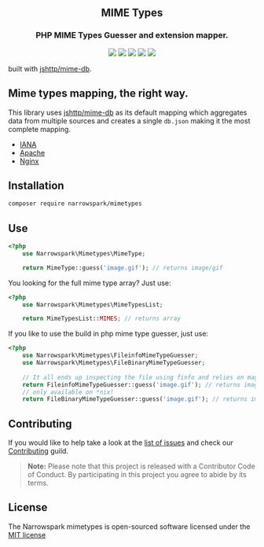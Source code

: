 <h2 align="center">MIME Types</h2>
<h3 align="center">PHP MIME Types Guesser and extension mapper.</h3>
<p align="center">
    <a href="https://github.com/narrowspark/mimetypes/releases"><img src="https://img.shields.io/packagist/v/narrowspark/mimetypes.svg?style=flat-square"></a>
    <a href="https://php.net/"><img src="https://img.shields.io/badge/php-%5E7.1.0-8892BF.svg?style=flat-square"></a>
    <a href="https://travis-ci.org/narrowspark/mimetypes"><img src="https://img.shields.io/travis/rust-lang/rust/master.svg?style=flat-square"></a>
    <a href="https://codecov.io/gh/narrowspark/mimetypes"><img src="https://img.shields.io/codecov/c/github/narrowspark/mimetypes/master.svg?style=flat-square"></a>
    <a href="http://opensource.org/licenses/MIT"><img src="https://img.shields.io/badge/license-MIT-brightgreen.svg?style=flat-square"></a>
</p>

built with [jshttp/mime-db][1].

Mime types mapping, the right way.
------------
This library uses [jshttp/mime-db][1] as its default mapping which aggregates data from multiple sources and creates a single ```db.json``` making it the most complete mapping.
- [IANA](http://www.iana.org/assignments/media-types/media-types.xhtml)
- [Apache](http://svn.apache.org/repos/asf/httpd/httpd/trunk/docs/conf/mime.types)
- [Nginx](http://hg.nginx.org/nginx/file/tip/conf/mime.types)

Installation
------------

```bash
composer require narrowspark/mimetypes
```

Use
------------

```php
<?php
    use Narrowspark\Mimetypes\MimeType;

    return MimeType::guess('image.gif'); // returns image/gif
```

You looking for the full mime type array? Just use:

```php
<?php
    use Narrowspark\Mimetypes\MimeTypesList;

    return MimeTypesList::MIMES; // returns array
```

If you like to use the build in php mime type guesser, just use:

```php
<?php
    use Narrowspark\Mimetypes\FileinfoMimeTypeGuesser;
    use Narrowspark\Mimetypes\FileBinaryMimeTypeGuesser;
    
    // It all ends up inspecting the file using finfo and relies on magic db files.
    return FileinfoMimeTypeGuesser::guess('image.gif'); // returns image/gif
    // only available on *nix!
    return FileBinaryMimeTypeGuesser::guess('image.gif'); // returns image/gif
```

Contributing
------------

If you would like to help take a look at the [list of issues](http://github.com/narrowspark/mimetypes/issues) and check our [Contributing](CONTRIBUTING.md) guild.

> **Note:** Please note that this project is released with a Contributor Code of Conduct. By participating in this project you agree to abide by its terms.

License
---------------

The Narrowspark mimetypes is open-sourced software licensed under the [MIT license](http://opensource.org/licenses/MIT)

[1]: http://github.com/jshttp/mime-db